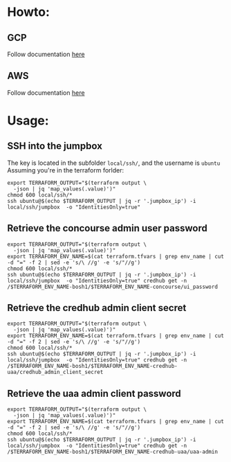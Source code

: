 # Howto:
## GCP
Follow documentation [here](terraform/gcp/README.md)

## AWS
Follow documentation [here](terraform/aws/README.md)

# Usage:
## SSH into the jumpbox
The key is located in the subfolder `local/ssh/`, and the username is `ubuntu`  
Assuming you're in the terraform forlder:
```
export TERRAFORM_OUTPUT="$(terraform output \
  -json | jq 'map_values(.value)')"
chmod 600 local/ssh/*
ssh ubuntu@$(echo $TERRAFORM_OUTPUT | jq -r '.jumpbox_ip') -i local/ssh/jumpbox  -o "IdentitiesOnly=true"
```

## Retrieve the concourse admin user password
```
export TERRAFORM_OUTPUT="$(terraform output \
  -json | jq 'map_values(.value)')"
export TERRAFORM_ENV_NAME=$(cat terraform.tfvars | grep env_name | cut -d "=" -f 2 | sed -e 's/\ //g' -e 's/"//g')
chmod 600 local/ssh/*
ssh ubuntu@$(echo $TERRAFORM_OUTPUT | jq -r '.jumpbox_ip') -i local/ssh/jumpbox  -o "IdentitiesOnly=true" credhub get -n /$TERRAFORM_ENV_NAME-bosh1/$TERRAFORM_ENV_NAME-concourse/ui_password
```

## Retrieve the credhub admin client secret
```
export TERRAFORM_OUTPUT="$(terraform output \
  -json | jq 'map_values(.value)')"
export TERRAFORM_ENV_NAME=$(cat terraform.tfvars | grep env_name | cut -d "=" -f 2 | sed -e 's/\ //g' -e 's/"//g')
chmod 600 local/ssh/*
ssh ubuntu@$(echo $TERRAFORM_OUTPUT | jq -r '.jumpbox_ip') -i local/ssh/jumpbox  -o "IdentitiesOnly=true" credhub get -n /$TERRAFORM_ENV_NAME-bosh1/$TERRAFORM_ENV_NAME-credhub-uaa/credhub_admin_client_secret
```

## Retrieve the uaa admin client password
```
export TERRAFORM_OUTPUT="$(terraform output \
  -json | jq 'map_values(.value)')"
export TERRAFORM_ENV_NAME=$(cat terraform.tfvars | grep env_name | cut -d "=" -f 2 | sed -e 's/\ //g' -e 's/"//g')
chmod 600 local/ssh/*
ssh ubuntu@$(echo $TERRAFORM_OUTPUT | jq -r '.jumpbox_ip') -i local/ssh/jumpbox  -o "IdentitiesOnly=true" credhub get -n /$TERRAFORM_ENV_NAME-bosh1/$TERRAFORM_ENV_NAME-credhub-uaa/uaa-admin
```